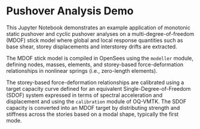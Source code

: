 # Pushover Analysis Demo

This Jupyter Notebook demonstrates an example application of monotonic static pushover and cyclic pushover analyses on a multi-degree-of-freedom (MDOF) stick model where global and local response quantities such as base shear, storey displacements and interstorey drifts are extracted.

The MDOF stick model is compiled in OpenSees using the `modeller` module, defining nodes, masses, elements, and storey-based force-deformation relationships in nonlinear springs (i.e., zero-length elements).

The storey-based force-deformation relationships are calibrated using a target capacity curve defined for an equivalent Single-Degree-of-Freedom (SDOF) system expressed in terms of spectral acceleration and displacement and using the `calibration` module of OQ-VMTK. The SDOF capacity is converted into an MDOF target by distributing strength and stiffness across the stories based on a modal shape, typically the first mode.
